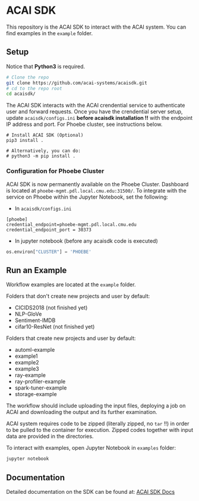 # ACAI SDK

This repository is the ACAI SDK to interact with the ACAI system. You can find examples in the `example` folder.

## Setup

Notice that **Python3** is required.

```bash
# Clone the repo
git clone https://github.com/acai-systems/acaisdk.git
# cd to the repo root
cd acaisdk/
```

The ACAI SDK interacts with the ACAI crendential service to authenticate user and forward requests. Once you have the crendential server setup, update `acaisdk/configs.ini` **before acaisdk installation ‼️**  with the endpoint IP address and port. For Phoebe cluster, see instructions below.

```
# Install ACAI SDK (Optional)
pip3 install .

# Alternatively, you can do:
# python3 -m pip install .
```

### Configuration for Phoebe Cluster

ACAI SDK is now permanently available on the Phoebe Cluster. Dashboard is located at `phoebe-mgmt.pdl.local.cmu.edu:31500/`. To integrate with the service on Phoebe within the Jupyter Notebook, set the following:

- In `acaisdk/configs.ini`
```
[phoebe]
credential_endpoint=phoebe-mgmt.pdl.local.cmu.edu
credential_endpoint_port = 30373
```

- In jupyter notebook (before any acaisdk code is executed)
```python
os.environ["CLUSTER"] = 'PHOEBE'
```

## Run an Example

Workflow examples are located at the `example` folder. 

Folders that don't create new projects and user by default:
- CICIDS2018 (not finished yet)
- NLP-GloVe
- Sentiment-IMDB
- cifar10-ResNet (not finished yet)

Folders that create new projects and user by default:
- automl-example
- example1
- example2
- example3
- ray-example
- ray-profiler-example
- spark-tuner-example
- storage-example

The workflow should include uploading the input files, deploying a job on ACAI and downloading the output and its further examination.

ACAI system requires code to be zipped (literally zipped, no `tar` ‼️) in order to be pulled to the container for execution. Zipped codes together with input data are provided in the directories.


To interact with examples, open Jupyter Notebook in `examples` folder:

```bash
jupyter notebook
```

## Documentation

Detailed documentation on the SDK can be found at:
[ACAI SDK Docs](https://acai-systems.github.io/acaisdk/)
